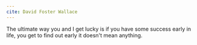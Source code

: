 ```yaml
---
cite: David Foster Wallace
---
```


The ultimate way you and I get lucky is if you have some success early in life, you get to find out early it doesn't mean anything.

